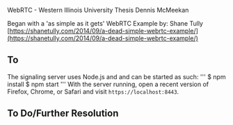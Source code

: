 WebRTC - Western Illinois University Thesis
    Dennis McMeekan

Began with a 'as simple as it gets' WebRTC Example by: Shane Tully
    [https://shanetully.com/2014/09/a-dead-simple-webrtc-example/](https://shanetully.com/2014/09/a-dead-simple-webrtc-example/)

## To 
The signaling server uses Node.js and and can be started as such:
'''
$ npm install
$ npm start
'''
With the server running, open a recent version of Firefox, Chrome, or Safari and visit `https://localhost:8443`.

## To Do/Further Resolution

##